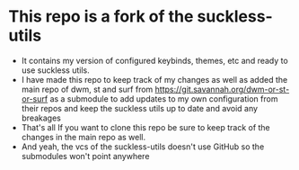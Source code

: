 # This repo is a fork of the suckless-utils
- It contains my version of configured keybinds, themes, etc and ready to use suckless utils.
- I have made this repo to keep track of my changes as well as added the main repo of dwm, st and surf from https://git.savannah.org/dwm-or-st-or-surf as a submodule to add updates to my own configuration from their repos and keep the suckless utils up to date and avoid any breakages
- That's all If you want to clone this repo be sure to keep track of the changes in the main repo as well.
- And yeah, the vcs of the suckless-utils doesn't use GitHub so the submodules won't point anywhere
